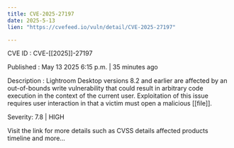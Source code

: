 ```yaml
---
title: CVE-2025-27197
date: 2025-5-13
lien: "https://cvefeed.io/vuln/detail/CVE-2025-27197"

---
```


CVE ID : CVE-[[2025]]-27197

Published :  May 13
2025
6:15 p.m. | 35 minutes ago

Description : Lightroom Desktop versions 8.2 and earlier are affected by an out-of-bounds write vulnerability that could result in arbitrary code execution in the context of the current user. Exploitation of this issue requires user interaction in that a victim must open a malicious [[file]].

Severity: 7.8 | HIGH

Visit the link for more details
such as CVSS details
affected products
timeline
and more...
